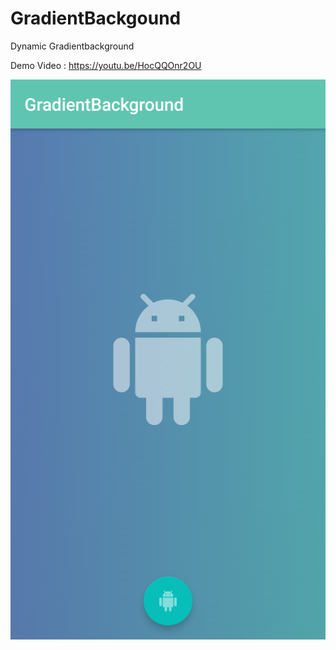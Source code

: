 # GradientBackgound
Dynamic Gradientbackground 

Demo Video : https://youtu.be/HocQQOnr2OU

![Screenshot](/Screenshots/device-2017-04-10-145940.png)

